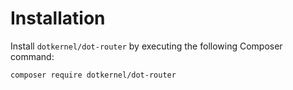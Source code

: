 # Installation

Install `dotkernel/dot-router` by executing the following Composer command:

```shell
composer require dotkernel/dot-router
```
